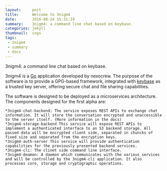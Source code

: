 ```yaml
---
layout:     post
title:      Welcome to 3nigm4
date:       2016-08-24 15:31:19
summary:    3nigm4: a command line chat based on keybase.
categories: jekyll
thumbnail:  cogs
tags:
 - 3nigm4
 - summary
 - docs
---
```


3nigm4: a command line chat based on keybase.

3nigm4 is a [Go][1] application developed by nexocrew. The purpose of the software is to provide a GPG-based framework, integrated with [keybase][2] as a trusted key server, offering secure chat and file sharing capabilities.

The software is designed to be deployed as a microservices architecture. The components designed for the first alpha are:

    *3nigm4-chat-backend: The service exposes REST APIs to exchange chat information. It will store the conversation encrypted and unaccessible to the server itself. (More information in the docs)
    *3nigm4-storage-backend This service will expose REST APIs to implement a authenticated interface to an S3 backend storage. All passed data will be encrypted client side, separated in chuncks of fixed size and separated from the encryption keys.
    *3nigm4-auth-server This service will provide authentication capabilities for the previously presented backend services.
    *3nigm4-cli: The clinet side command line interface.
    *3nigm4-deamon: A daemon which communicates with the various services and will be controlled by the 3nigm4-cli application. It also processes core, storage and cryptographic operations.


[1]: https://golang.org/
[2]: https://keybase.io/
